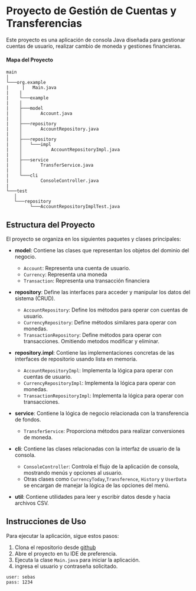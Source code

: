 
# Proyecto de Gestión de Cuentas y Transferencias

Este proyecto es una aplicación de consola Java diseñada para gestionar cuentas de usuario, realizar cambio de moneda y gestiones financieras.

#### Mapa del Proyecto

	
	main
	│
	└───org.example
	|	  |   Main.java
	|    |
	|    └───example
	|    │
	|    ├───model
	|    │       Account.java
	|    │
	|    ├───repository
	|    │       AccountRepository.java
	|    │
	|    ├───repository
	|    │   └───impl
	|    │           AccountRepositoryImpl.java
	|    │
	|    ├───service
	|    │       TransferService.java
	|    │
	|    └───cli
	|            ConsoleController.java
	|
	└───test
	   │
	   └───repository
		     └───AccountRepositoryImplTest.java


## Estructura del Proyecto

El proyecto se organiza en los siguientes paquetes y clases principales:

- **model**: Contiene las clases que representan los objetos del dominio del negocio.
    
    - `Account`: Representa una cuenta de usuario.
    - `Currency`: Representa una moneda
    - `Transaction`: Representa una transacción financiera
    
- **repository**: Define las interfaces para acceder y manipular los datos del sistema (CRUD).
    
    - `AccountRepository`: Define los métodos para operar con cuentas de usuario.
    - `CurrencyRepository`: Define métodos similares para operar con monedas.
    - `TransactionRepository`: Define métodos para operar con transacciones. Omitiendo metodos modificar y eliminar.
- **repository.impl**: Contiene las implementaciones concretas de las interfaces de repositorio usando lista en memoria.
    
    - `AccountRepositoryImpl`: Implementa la lógica para operar con cuentas de usuario.
    - `CurrencyRepositoryImpl`: Implementa la lógica para operar con monedas.
    - `TransactionRepositoryImpl`: Implementa la lógica para operar con transacciones.
- **service**: Contiene la lógica de negocio relacionada con la transferencia de fondos.
    - `TransferService`: Proporciona métodos para realizar conversiones de moneda.
- **cli**: Contiene las clases relacionadas con la interfaz de usuario de la consola.
    - `ConsoleController`: Controla el flujo de la aplicación de consola, mostrando menús y opciones al usuario.
    - Otras clases como `CurrencyToday`,`Transference`, `History` y `UserData` se encargan de manejar la lógica de las opciones del menú.
- **util**: Contiene utilidades para leer y escribir datos desde y hacia archivos CSV.
        

## Instrucciones de Uso

Para ejecutar la aplicación, sigue estos pasos:

1. Clona el repositorio desde [github](https://github.com/SebasIMM/Modulo4-cli_alke_Wallet.git)
2. Abre el proyecto en tu IDE de preferencia.
3. Ejecuta la clase `Main.java` para iniciar la aplicación.
4. ingresa el usuario y contraseña solicitado.

~~~ 
user: sebas
pass: 1234
~~~

